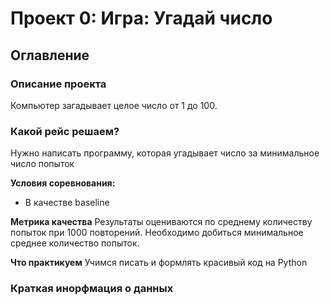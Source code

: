 # Проект 0: Игра: Угадай число

## Оглавление

### Описание проекта
Компьютер загадывает целое число от 1 до 100. 

### Какой рейс решаем?
Нужно написать программу, которая угадывает число за минимальное число попыток

**Условия соревнования:**
- В качестве baseline 

**Метрика качества**
Результаты оцениваются по среднему количеству попыток при 1000 повторений. Необходимо добиться минимальное среднее количество попыток.

**Что практикуем**
Учимся писать и формлять красивый код на Python

### Краткая инорфмация о данных